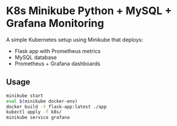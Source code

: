 # K8s Minikube Python + MySQL + Grafana Monitoring

A simple Kubernetes setup using Minikube that deploys:
- Flask app with Prometheus metrics
- MySQL database
- Prometheus + Grafana dashboards

## Usage

```bash
minikube start
eval $(minikube docker-env)
docker build -t flask-app:latest ./app
kubectl apply -f k8s/
minikube service grafana
```
